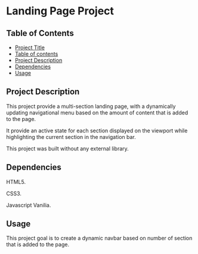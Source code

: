# Landing Page Project

## Table of Contents

- [Project Title](#landing-page-project)
- [Table of contents](#table-of-contents)
- [Project Description](#project-description)
- [Dependencies](#dependencies)
- [Usage](#usage)

## Project Description

This project provide a multi-section landing page, with a dynamically updating navigational menu based on the amount of content that is added to the page.

It provide an active state for each section displayed on the viewport while highlighting the current section in the navigation bar.

This project was built without any external library.

## Dependencies

HTML5.

CSS3.

Javascript Vanilia.

## Usage

This project goal is to create a dynamic navbar based on number of section that is added to the page.